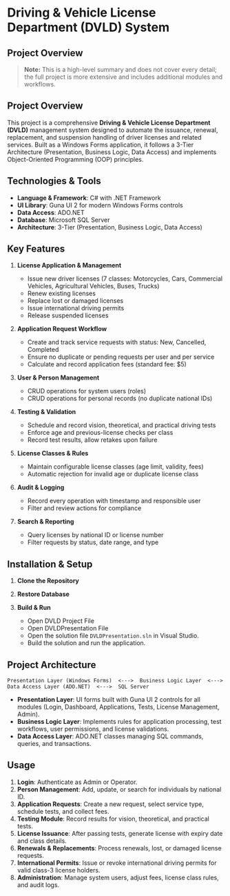 # Driving & Vehicle License Department (DVLD) System

## Project Overview

> **Note:** This is a high-level summary and does not cover every detail; the full project is more extensive and includes additional modules and workflows.

## Project Overview

This project is a comprehensive **Driving & Vehicle License Department (DVLD)** management system designed to automate the issuance, renewal, replacement, and suspension handling of driver licenses and related services. Built as a Windows Forms application, it follows a 3-Tier Architecture (Presentation, Business Logic, Data Access) and implements Object-Oriented Programming (OOP) principles.

## Technologies & Tools

* **Language & Framework**: C# with .NET Framework
* **UI Library**: Guna UI 2 for modern Windows Forms controls
* **Data Access**: ADO.NET
* **Database**: Microsoft SQL Server
* **Architecture**: 3-Tier (Presentation, Business Logic, Data Access)

## Key Features

1. **License Application & Management**

   * Issue new driver licenses (7 classes: Motorcycles, Cars, Commercial Vehicles, Agricultural Vehicles, Buses, Trucks)
   * Renew existing licenses
   * Replace lost or damaged licenses
   * Issue international driving permits
   * Release suspended licenses
2. **Application Request Workflow**

   * Create and track service requests with status: New, Cancelled, Completed
   * Ensure no duplicate or pending requests per user and per service
   * Calculate and record application fees (standard fee: \$5)
3. **User & Person Management**

   * CRUD operations for system users (roles)
   * CRUD operations for personal records (no duplicate national IDs)
4. **Testing & Validation**

   * Schedule and record vision, theoretical, and practical driving tests
   * Enforce age and previous-license checks per class
   * Record test results, allow retakes upon failure
5. **License Classes & Rules**

   * Maintain configurable license classes (age limit, validity, fees)
   * Automatic rejection for invalid age or duplicate license class
6. **Audit & Logging**

   * Record every operation with timestamp and responsible user
   * Filter and review actions for compliance
7. **Search & Reporting**

   * Query licenses by national ID or license number
   * Filter requests by status, date range, and type

## Installation & Setup

1. **Clone the Repository** 
2. **Restore Database**
3. **Build & Run**

   * Open DVLD Project File
   * Open DVLDPresentation File
   * Open the solution file `DVLDPresentation.sln` in Visual Studio.
   * Build the solution and run the application.

## Project Architecture

```
Presentation Layer (Windows Forms)  <--->  Business Logic Layer  <--->  Data Access Layer (ADO.NET)  <--->  SQL Server
```

* **Presentation Layer**: UI forms built with Guna UI 2 controls for all modules (Login, Dashboard, Applications, Tests, License Management, Admin).
* **Business Logic Layer**: Implements rules for application processing, test workflows, user permissions, and license validations.
* **Data Access Layer**: ADO.NET classes managing SQL commands, queries, and transactions.

## Usage

1. **Login**: Authenticate as Admin or Operator.
2. **Person Management**: Add, update, or search for individuals by national ID.
3. **Application Requests**: Create a new request, select service type, schedule tests, and collect fees.
4. **Testing Module**: Record results for vision, theoretical, and practical tests.
5. **License Issuance**: After passing tests, generate license with expiry date and class details.
6. **Renewals & Replacements**: Process renewals, lost, or damaged license requests.
7. **International Permits**: Issue or revoke international driving permits for valid class-3 license holders.
8. **Administration**: Manage system users, adjust fees, license class rules, and audit logs.
